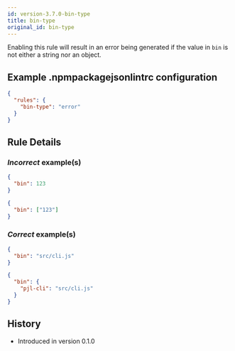 ```yaml
---
id: version-3.7.0-bin-type
title: bin-type
original_id: bin-type
---
```


Enabling this rule will result in an error being generated if the value in `bin` is not either a string nor an object.

## Example .npmpackagejsonlintrc configuration

```json
{
  "rules": {
    "bin-type": "error"
  }
}
```

## Rule Details

### *Incorrect* example(s)

```json
{
  "bin": 123
}
```

```json
{
  "bin": ["123"]
}
```

### *Correct* example(s)

```json
{
  "bin": "src/cli.js"
}
```

```json
{
  "bin": {
    "pjl-cli": "src/cli.js"
  }
}
```

## History

* Introduced in version 0.1.0
